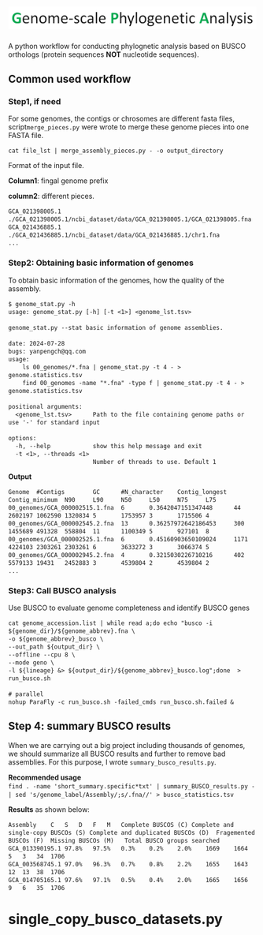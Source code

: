 # ![Title](images/Title.png)
A python workflow for conducting phylognetic analysis based on BUSCO orthologs (protein sequences **NOT** nucleotide sequences).
## Common used workflow
### Step1, if need
For some genomes, the contigs or chrosomes are different fasta files, script```merge_pieces.py``` were wrote to merge these genome pieces into one FASTA file.
```
cat file_lst | merge_assembly_pieces.py - -o output_directory
```
Format of the input file.

**Column1**: fingal genome prefix

**column2**: different pieces.
```
GCA_021398005.1 ./GCA_021398005.1/ncbi_dataset/data/GCA_021398005.1/GCA_021398005.fna
GCA_021436885.1 ./GCA_021436885.1/ncbi_dataset/data/GCA_021436885.1/chr1.fna
...
```
### Step2: Obtaining basic information of genomes
To obtain basic information of the genomes, how the quality of the assembly.

```
$ genome_stat.py -h
usage: genome_stat.py [-h] [-t <1>] <genome_lst.tsv>

genome_stat.py --stat basic information of genome assemblies.

date: 2024-07-28
bugs: yanpengch@qq.com
usage:
    ls 00_genomes/*.fna | genome_stat.py -t 4 - > genome.statistics.tsv
    find 00_genomes -name "*.fna" -type f | genome_stat.py -t 4 - > genome.statistics.tsv

positional arguments:
  <genome_lst.tsv>      Path to the file containing genome paths or use '-' for standard input

options:
  -h, --help            show this help message and exit
  -t <1>, --threads <1>
                        Number of threads to use. Default 1
```
**Output**
```
Genome  #Contigs        GC      #N_character    Contig_longest  Contig_minimum  N90     L90     N50     L50     N75     L75
00_genomes/GCA_000002515.1.fna  6       0.3642047151347448      44      2602197 1062590 1320834 5       1753957 3       1715506 4
00_genomes/GCA_000002545.2.fna  13      0.36257972642186453     300     1455689 491328  558804  11      1100349 5       927101  8
00_genomes/GCA_000002525.1.fna  6       0.45160903650109024     1171    4224103 2303261 2303261 6       3633272 3       3066374 5
00_genomes/GCA_000002945.2.fna  4       0.3215030226710216      402     5579133 19431   2452883 3       4539804 2       4539804 2
...
```
### Step3: Call BUSCO analysis
Use BUSCO to evaluate genome completeness and identify BUSCO genes
```
cat genome_accession.list | while read a;do echo "busco -i ${genome_dir}/${genome_abbrev}.fna \
-o ${genome_abbrev}_busco \
--out_path ${output_dir} \
--offline --cpu 8 \
--mode geno \
-l ${lineage} &> ${output_dir}/${genome_abbrev}_busco.log";done  > run_busco.sh

# parallel 
nohup ParaFly -c run_busco.sh -failed_cmds run_busco.sh.failed &
```

## Step 4: summary BUSCO results
When we are carrying out a big project including thousands of genomes, we should summarize all BUSCO results and further to remove bad assemblies. 
For this purpose, I wrote ``summary_busco_results.py``.

**Recommended usage**    
``
find . -name 'short_summary.specific*txt' | summary_BUSCO_results.py - | sed 's/genome_label/Assembly/;s/.fna//' > busco_statistics.tsv
``

**Results** as shown below:
```
Assembly	C	S	D	F	M	Complete BUSCOS (C)	Complete and single-copy BUSCOs (S)	Complete and duplicated BUSCOs (D)	Fragemented BUSCOs (F)	Missing BUSCOs (M)   Total BUSCO groups searched
GCA_013390195.1	97.8%	97.5%	0.3%	0.2%	2.0%	1669	1664	5	3	34	1706
GCA_003568745.1	97.0%	96.3%	0.7%	0.8%	2.2%	1655	1643	12	13	38	1706
GCA_014705165.1	97.6%	97.1%	0.5%	0.4%	2.0%	1665	1656	9	6	35	1706
```

# single_copy_busco_datasets.py


